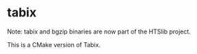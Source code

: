 # tabix
Note: tabix and bgzip binaries are now part of the HTSlib project.

This is a CMake version of Tabix.
